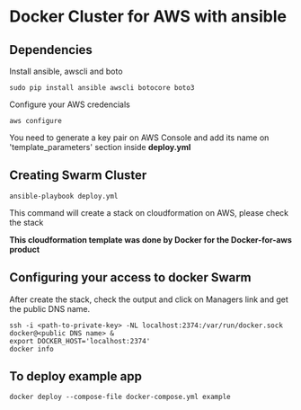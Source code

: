 # Docker Cluster for AWS with ansible

## Dependencies

Install ansible, awscli and boto

```
sudo pip install ansible awscli botocore boto3
```

Configure your AWS credencials

```
aws configure
```

You need to generate a key pair on AWS Console and add its name on
'template_parameters' section inside **deploy.yml**

## Creating Swarm Cluster

```
ansible-playbook deploy.yml
```

This command will create a stack on cloudformation on AWS, please check the stack

**This cloudformation template was done by Docker for the Docker-for-aws product**

## Configuring your access to docker Swarm

After create the stack, check the output and click on Managers link and get the
public DNS name.

```
ssh -i <path-to-private-key> -NL localhost:2374:/var/run/docker.sock docker@<public DNS name> &
export DOCKER_HOST='localhost:2374'
docker info
```

## To deploy example app

```
docker deploy --compose-file docker-compose.yml example
```
